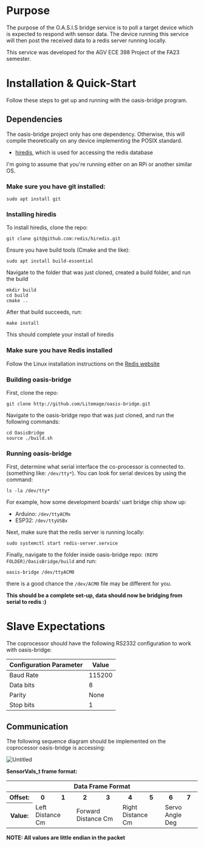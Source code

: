 # Purpose

The purpose of the O.A.S.I.S bridge service is to poll a target device 
which is expected to respond with sensor data. The device running this service 
will then post the received data to a redis server running locally.

This service was developed for the AGV ECE 398 Project of the FA23 semester. 

# Installation & Quick-Start

Follow these steps to get up and running with the oasis-bridge program.

## Dependencies

The oasis-bridge project only has one dependency. Otherwise, this will compile theoretically on any device implementing the POSIX standard.

- [hiredis](https://github.com/redis/hiredis), which is used for accessing the redis database

I'm going to assume that you're running either on an RPi or another similar OS. 

### Make sure you have git installed:

```
sudo apt install git
```

### Installing hiredis

To install hiredis, clone the repo:

```
git clone git@github.com:redis/hiredis.git
```

Ensure you have build tools (Cmake and the like):

```
sudo apt install build-essential
```

Navigate to the folder that was just cloned, created a build folder, and run the build

```
mkdir build
cd build
cmake ..
```

After that build succeeds, run:

```
make install
```

This should complete your install of hiredis

### Make sure you have Redis installed

Follow the Linux installation instructions on the [Redis website](https://redis.io/docs/install/install-redis/install-redis-on-linux/)

### Building oasis-bridge

First, clone the repo:

```
git clone http://github.com/Litemage/oasis-bridge.git
```

Navigate to the oasis-bridge repo that was just cloned, and run the following commands:

```
cd OasisBridge
source ./build.sh
```

### Running oasis-bridge

First, determine what serial interface the co-processor is connected to. (something like: `/dev/tty*`). You can look for serial devices by using the command:

```
ls -la /dev/tty*
```

For example, how some development boards' uart bridge chip show up:

- Arduino: `/dev/ttyACMx`
- ESP32: `/dev/ttyUSBx`

Next, make sure that the redis server is running locally:
```
sudo systemctl start redis-server.service 
```

Finally, navigate to the folder inside oasis-bridge repo: `(REPO FOLDER)/OasisBridge/build` and run:

```
oasis-bridge /dev/ttyACM0
```

there is a good chance the `/dev/ACM0` file may be different for you.

**This should be a complete set-up, data should now be bridging from serial to redis :)**

# Slave Expectations

The coprocessor should have the following RS2332 configuration to work with oasis-bridge:

| Configuration Parameter | Value |
| --- | --- |
| Baud Rate | 115200 |
| Data bits | 8 |
| Parity    | None |
| Stop bits | 1 |

## Communication

The following sequence diagram should be implemented on the coprocessor oasis-bridge is accessing:

![Untitled](https://github.com/Litemage/oasis-bridge/assets/77081880/975966ea-7465-49f7-8783-e0c381c1c3f6)

**SensorVals_t frame format:**

<table>
  <tr>
    <th colspan="9">Data Frame Format</th>
  </tr>
  <tr>
    <th>Offset:</th>
    <th>0</th>
    <th>1</th>
    <th>2</th>
    <th>3</th>
    <th>4</th>
    <th>5</th>
    <th>6</th>
    <th>7</th>
  </tr>
  <tr>
    <th>Value:</th>
    <td colspan="2">Left Distance Cm</td>
    <td colspan="2">Forward Distance Cm</td>
    <td colspan="2">Right Distance Cm</td>
    <td colspan="2">Servo Angle Deg</td>
  </tr>
</table>

**NOTE: All values are little endian in the packet**
